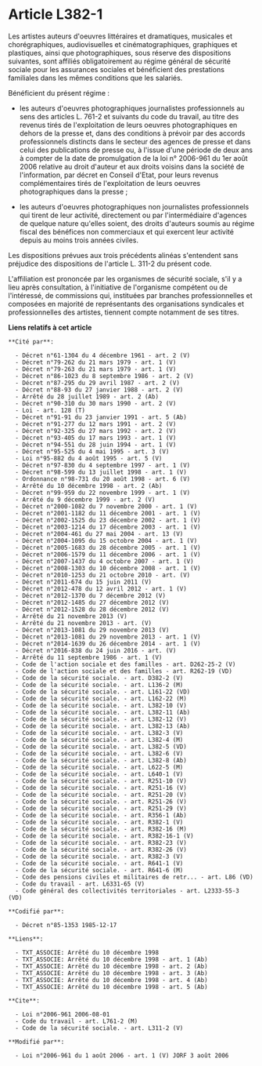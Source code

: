 # Article L382-1

Les artistes auteurs d'oeuvres littéraires et dramatiques, musicales et chorégraphiques, audiovisuelles et
cinématographiques, graphiques et plastiques, ainsi que photographiques, sous réserve des dispositions suivantes, sont
affiliés obligatoirement au régime général de sécurité sociale pour les assurances sociales et bénéficient des prestations
familiales dans les mêmes conditions que les salariés. 

Bénéficient du présent régime :

- les auteurs d'oeuvres photographiques journalistes professionnels au sens des articles L. 761-2 et suivants du code du
travail, au titre des revenus tirés de l'exploitation de leurs oeuvres photographiques en dehors de la presse et, dans des
conditions à prévoir par des accords professionnels distincts dans le secteur des agences de presse et dans celui des
publications de presse ou, à l'issue d'une période de deux ans à compter de la date de promulgation de la loi n° 2006-961 du
1er août 2006 relative au droit d'auteur et aux droits voisins dans la société de l'information, par décret en Conseil
d'Etat, pour leurs revenus complémentaires tirés de l'exploitation de leurs oeuvres photographiques dans la presse ;

- les auteurs d'oeuvres photographiques non journalistes professionnels qui tirent de leur activité, directement ou par
l'intermédiaire d'agences de quelque nature qu'elles soient, des droits d'auteurs soumis au régime fiscal des bénéfices non
commerciaux et qui exercent leur activité depuis au moins trois années civiles.

Les dispositions prévues aux trois précédents alinéas s'entendent sans préjudice des dispositions de l'article L. 311-2 du
présent code.

L'affiliation est prononcée par les organismes de sécurité sociale, s'il y a lieu après consultation, à l'initiative de
l'organisme compétent ou de l'intéressé, de commissions qui, instituées par branches professionnelles et composées en
majorité de représentants des organisations syndicales et professionnelles des artistes, tiennent compte notamment de ses
titres.

**Liens relatifs à cet article**

	**Cité par**:

	  - Décret n°61-1304 du 4 décembre 1961 - art. 2 (V)
	  - Décret n°79-262 du 21 mars 1979 - art. 1 (V)
	  - Décret n°79-263 du 21 mars 1979 - art. 1 (V)
	  - Décret n°86-1023 du 8 septembre 1986 - art. 2 (V)
	  - Décret n°87-295 du 29 avril 1987 - art. 2 (V)
	  - Décret n°88-93 du 27 janvier 1988 - art. 2 (V)
	  - Arrêté du 28 juillet 1989 - art. 2 (Ab)
	  - Décret n°90-310 du 30 mars 1990 - art. 2 (V)
	  - Loi - art. 128 (T)
	  - Décret n°91-91 du 23 janvier 1991 - art. 5 (Ab)
	  - Décret n°91-277 du 12 mars 1991 - art. 2 (V)
	  - Décret n°92-325 du 27 mars 1992 - art. 2 (V)
	  - Décret n°93-405 du 17 mars 1993 - art. 1 (V)
	  - Décret n°94-551 du 28 juin 1994 - art. 1 (V)
	  - Décret n°95-525 du 4 mai 1995 - art. 3 (V)
	  - Loi n°95-882 du 4 août 1995 - art. 5 (V)
	  - Décret n°97-830 du 4 septembre 1997 - art. 1 (V)
	  - Décret n°98-599 du 13 juillet 1998 - art. 1 (V)
	  - Ordonnance n°98-731 du 20 août 1998 - art. 6 (V)
	  - Arrêté du 10 décembre 1998 - art. 2 (Ab)
	  - Décret n°99-959 du 22 novembre 1999 - art. 1 (V)
	  - Arrêté du 9 décembre 1999 - art. 2 (V)
	  - Décret n°2000-1082 du 7 novembre 2000 - art. 1 (V)
	  - Décret n°2001-1182 du 11 décembre 2001 - art. 1 (V)
	  - Décret n°2002-1525 du 23 décembre 2002 - art. 1 (V)
	  - Décret n°2003-1214 du 17 décembre 2003 - art. 1 (V)
	  - Décret n°2004-461 du 27 mai 2004 - art. 13 (V)
	  - Décret n°2004-1095 du 15 octobre 2004 - art. 1 (V)
	  - Décret n°2005-1683 du 28 décembre 2005 - art. 1 (V)
	  - Décret n°2006-1579 du 11 décembre 2006 - art. 1 (V)
	  - Décret n°2007-1437 du 4 octobre 2007 - art. 1 (V)
	  - Décret n°2008-1303 du 10 décembre 2008 - art. 1 (V)
	  - Décret n°2010-1253 du 21 octobre 2010 - art. (V)
	  - Décret n°2011-674 du 15 juin 2011 (V)
	  - Décret n°2012-478 du 12 avril 2012 - art. 1 (V)
	  - Décret n°2012-1370 du 7 décembre 2012 (V)
	  - Décret n°2012-1485 du 27 décembre 2012 (V)
	  - Décret n°2012-1528 du 28 décembre 2012 (V)
	  - Arrêté du 21 novembre 2013 (V)
	  - Arrêté du 21 novembre 2013 - art. (V)
	  - Décret n°2013-1081 du 29 novembre 2013 (V)
	  - Décret n°2013-1081 du 29 novembre 2013 - art. 1 (V)
	  - Décret n°2014-1639 du 26 décembre 2014 - art. 1 (V)
	  - Décret n°2016-838 du 24 juin 2016 - art. (V)
	  - Arrêté du 11 septembre 1986 - art. 1 (V)
	  - Code de l'action sociale et des familles - art. D262-25-2 (V)
	  - Code de l'action sociale et des familles - art. R262-19 (VD)
	  - Code de la sécurité sociale. - art. D382-2 (V)
	  - Code de la sécurité sociale. - art. L136-2 (M)
	  - Code de la sécurité sociale. - art. L161-22 (VD)
	  - Code de la sécurité sociale. - art. L162-22 (M)
	  - Code de la sécurité sociale. - art. L382-10 (V)
	  - Code de la sécurité sociale. - art. L382-11 (Ab)
	  - Code de la sécurité sociale. - art. L382-12 (V)
	  - Code de la sécurité sociale. - art. L382-13 (Ab)
	  - Code de la sécurité sociale. - art. L382-3 (V)
	  - Code de la sécurité sociale. - art. L382-4 (M)
	  - Code de la sécurité sociale. - art. L382-5 (VD)
	  - Code de la sécurité sociale. - art. L382-6 (V)
	  - Code de la sécurité sociale. - art. L382-8 (Ab)
	  - Code de la sécurité sociale. - art. L622-5 (M)
	  - Code de la sécurité sociale. - art. L640-1 (V)
	  - Code de la sécurité sociale. - art. R251-10 (V)
	  - Code de la sécurité sociale. - art. R251-16 (V)
	  - Code de la sécurité sociale. - art. R251-20 (V)
	  - Code de la sécurité sociale. - art. R251-26 (V)
	  - Code de la sécurité sociale. - art. R251-29 (V)
	  - Code de la sécurité sociale. - art. R356-1 (Ab)
	  - Code de la sécurité sociale. - art. R382-1 (V)
	  - Code de la sécurité sociale. - art. R382-16 (M)
	  - Code de la sécurité sociale. - art. R382-16-1 (V)
	  - Code de la sécurité sociale. - art. R382-23 (V)
	  - Code de la sécurité sociale. - art. R382-26 (V)
	  - Code de la sécurité sociale. - art. R382-3 (V)
	  - Code de la sécurité sociale. - art. R641-1 (V)
	  - Code de la sécurité sociale. - art. R641-6 (M)
	  - Code des pensions civiles et militaires de retr... - art. L86 (VD)
	  - Code du travail - art. L6331-65 (V)
	  - Code général des collectivités territoriales - art. L2333-55-3 (VD)

	**Codifié par**:

	  - Décret n°85-1353 1985-12-17

	**Liens**:

	  - TXT_ASSOCIE: Arrêté du 10 décembre 1998
	  - TXT_ASSOCIE: Arrêté du 10 décembre 1998 - art. 1 (Ab)
	  - TXT_ASSOCIE: Arrêté du 10 décembre 1998 - art. 2 (Ab)
	  - TXT_ASSOCIE: Arrêté du 10 décembre 1998 - art. 3 (Ab)
	  - TXT_ASSOCIE: Arrêté du 10 décembre 1998 - art. 4 (Ab)
	  - TXT_ASSOCIE: Arrêté du 10 décembre 1998 - art. 5 (Ab)

	**Cite**:

	  - Loi n°2006-961 2006-08-01
	  - Code du travail - art. L761-2 (M)
	  - Code de la sécurité sociale. - art. L311-2 (V)

	**Modifié par**:

	  - Loi n°2006-961 du 1 août 2006 - art. 1 (V) JORF 3 août 2006
